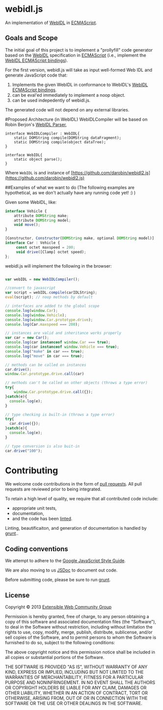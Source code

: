 # webidl.js

An implementation of [WebIDL](http://dev.w3.org/2006/webapi/WebIDL/) in [ECMAScript](http://es5.github.com/).

## Goals and Scope

The initial goal of this project is to implement a "prollyfill" code generator based on the [WebIDL](http://dev.w3.org/2006/webapi/WebIDL/) specification in [ECMAScript](http://es5.github.com/) (i.e., implement the [WebIDL ECMAScript bindings](http://dev.w3.org/2006/webapi/WebIDL/#ecmascript-binding)). 

For the first version, webidl.js will take as input well-formed Web IDL and generate JavaScript code that: 

  1.  Implements the given WebIDL in conformance to WebIDL's [WebIDL ECMAScript bindings](http://dev.w3.org/2006/webapi/WebIDL/#ecmascript-binding).
  2.  can be eval'ed immediately to implement a noop object.
  3.  can be used indepedently of webidl.js. 

The generated code will not depend on any external libraries. 

#Proposed Architecture (in WebIDL)
WebIDLCompiler will be based on Robin Berjon's [WebIDL Parser](https://github.com/darobin/webidl2.js), 

```
interface WebIDLCompiler : WebIDL{
    static DOMString compile(DOMString dataFragment);
    static DOMString compile(object dataTree);
}

interface WebIDL{
    static object parse(); 
}
```
Where ```WebIDL``` is and instance of [https://github.com/darobin/webidl2.js](https://github.com/darobin/webidl2.js)

##Examples of what we want to do
(The following examples are hypothetical, as we don't actually have any running code yet! :) )

Given some WebIDL, like: 

```JavaScript
interface Vehicle {
    attribute DOMString make;
    attribute DOMString model;
    void move();
}

[Constructor, Constructor(DOMString make, optional DOMString model)]
interface Car : Vehicle {
     const octet maxspeed = 200;
     void drive([Clamp] octet speed);
};
```

webidl.js will implement the following in the browser: 

```JavaScript

var webIDL = new WebIDLCompiler();

//convert to javascript
var script = webIDL.compile(carIDLString);
eval(script); // noop methods by default

// interfaces are added to the global scope
console.log(window.Car);
console.log(window.Vehicle);
console.log(window.Car.prototype.drive);
console.log(Car.maxspeed === 200); 

// instances are valid and inheritance works properly
var car = new Car(); 
console.log(car instanceof window.Car === true); 
console.log(car instanceof window.Vehicle === true); 
console.log("make" in car === true); 
console.log("move" in car === true); 

// methods can be called on instances
car.drive();
window.Car.prototype.drive.call(car)

// methods can't be called on other objects (throws a type error)
try{ 
    window.Car.prototype.drive.call({}); 
}catch(e){
  console.log(e);
} 

// type checking is built-in (throws a type error)
try{ 
  car.drive({});
}catch(e){
  console.log(e);
} 

// type conversion is also buit-in
car.drive("100"); 
```

# Contributing
We welcome code contributions in the form of [pull requests](https://help.github.com/articles/using-pull-requests). 
All pull requests are reviewed prior to being integrated.

To retain a high level of quality, we require that all contributed code include:
 * appropriate unit tests, 
 * documentation, 
 * and the code has been [linted](http://www.jshint.com/).
  
Linting, beautificaiton, and generation of documentation is handled by [grunt](http://gruntjs.com/)..
 
## Coding conventions
We attempt to adhere to the [Google JavaScript Style Guide](http://google-styleguide.googlecode.com/svn/trunk/javascriptguide.xml). 

We are also moving to us [JSDoc](http://code.google.com/p/jsdoc-toolkit/) to document out code. 

Before submitting code, please be sure to run [grunt](http://gruntjs.com/).

## License
Copyright © 2013 [Extensible Web Community Group](http://www.w3.org/community/nextweb/)

Permission is hereby granted, free of charge, to any person obtaining a copy of this software and associated documentation files (the "Software"), to deal in the Software without restriction, including without limitation the rights to use, copy, modify, merge, publish, distribute, sublicense, and/or sell copies of the Software, and to permit persons to whom the Software is furnished to do so, subject to the following conditions:

The above copyright notice and this permission notice shall be included in all copies or substantial portions of the Software.

THE SOFTWARE IS PROVIDED "AS IS", WITHOUT WARRANTY OF ANY KIND, EXPRESS OR IMPLIED, INCLUDING BUT NOT LIMITED TO THE WARRANTIES OF MERCHANTABILITY, FITNESS FOR A PARTICULAR PURPOSE AND NONINFRINGEMENT. IN NO EVENT SHALL THE AUTHORS OR COPYRIGHT HOLDERS BE LIABLE FOR ANY CLAIM, DAMAGES OR OTHER LIABILITY, WHETHER IN AN ACTION OF CONTRACT, TORT OR OTHERWISE, ARISING FROM, OUT OF OR IN CONNECTION WITH THE SOFTWARE OR THE USE OR OTHER DEALINGS IN THE SOFTWARE.
